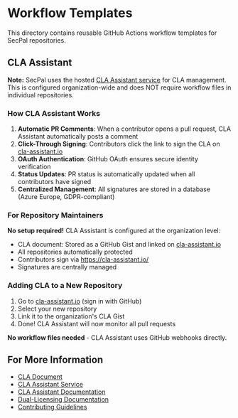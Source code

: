 <!--
SPDX-FileCopyrightText: 2025 SecPal

SPDX-License-Identifier: CC0-1.0
-->

# Workflow Templates

This directory contains reusable GitHub Actions workflow templates for SecPal repositories.

## CLA Assistant

**Note:** SecPal uses the hosted [CLA Assistant service](https://cla-assistant.io/) for CLA management. This is configured organization-wide and does NOT require workflow files in individual repositories.

### How CLA Assistant Works

1. **Automatic PR Comments**: When a contributor opens a pull request, CLA Assistant automatically posts a comment
2. **Click-Through Signing**: Contributors click the link to sign the CLA on [cla-assistant.io](https://cla-assistant.io/)
3. **OAuth Authentication**: GitHub OAuth ensures secure identity verification
4. **Status Updates**: PR status is automatically updated when all contributors have signed
5. **Centralized Management**: All signatures are stored in a database (Azure Europe, GDPR-compliant)

### For Repository Maintainers

**No setup required!** CLA Assistant is configured at the organization level:

- CLA document: Stored as a GitHub Gist and linked on [cla-assistant.io](https://cla-assistant.io/)
- All repositories automatically protected
- Contributors sign via <https://cla-assistant.io/>
- Signatures are centrally managed

### Adding CLA to a New Repository

1. Go to [cla-assistant.io](https://cla-assistant.io/) (sign in with GitHub)
2. Select your new repository
3. Link it to the organization's CLA Gist
4. Done! CLA Assistant will now monitor all pull requests

**No workflow files needed** - CLA Assistant uses GitHub webhooks directly.

## For More Information

- [CLA Document](../CLA.md)
- [CLA Assistant Service](https://cla-assistant.io/)
- [CLA Assistant Documentation](https://github.com/cla-assistant/cla-assistant)
- [Dual-Licensing Documentation](../README.md#licensing)
- [Contributing Guidelines](../CONTRIBUTING.md)
